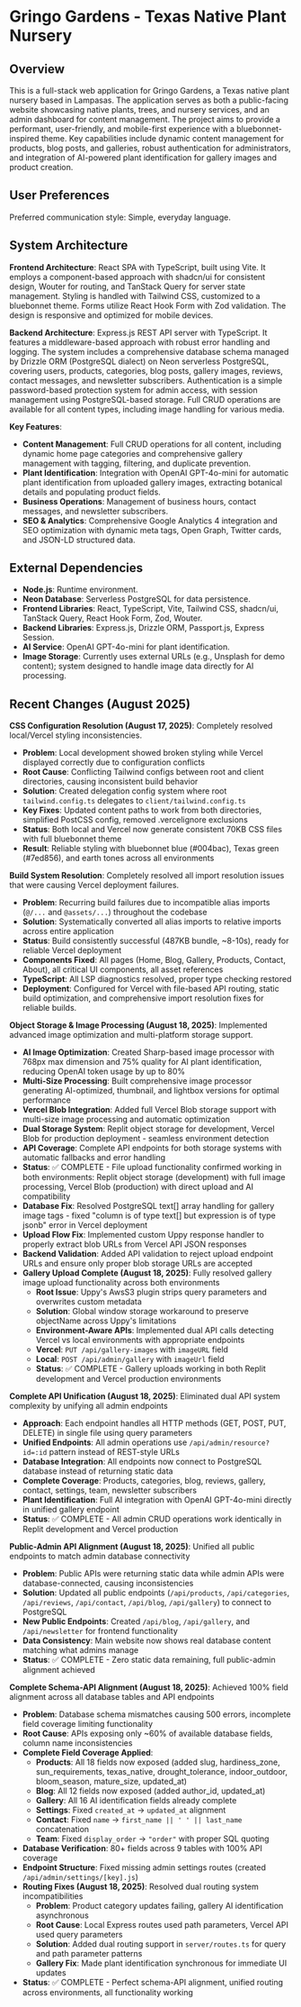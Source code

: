 # Gringo Gardens - Texas Native Plant Nursery

## Overview

This is a full-stack web application for Gringo Gardens, a Texas native plant nursery based in Lampasas. The application serves as both a public-facing website showcasing native plants, trees, and nursery services, and an admin dashboard for content management. The project aims to provide a performant, user-friendly, and mobile-first experience with a bluebonnet-inspired theme. Key capabilities include dynamic content management for products, blog posts, and galleries, robust authentication for administrators, and integration of AI-powered plant identification for gallery images and product creation.

## User Preferences

Preferred communication style: Simple, everyday language.

## System Architecture

**Frontend Architecture**: React SPA with TypeScript, built using Vite. It employs a component-based approach with shadcn/ui for consistent design, Wouter for routing, and TanStack Query for server state management. Styling is handled with Tailwind CSS, customized to a bluebonnet theme. Forms utilize React Hook Form with Zod validation. The design is responsive and optimized for mobile devices.

**Backend Architecture**: Express.js REST API server with TypeScript. It features a middleware-based approach with robust error handling and logging. The system includes a comprehensive database schema managed by Drizzle ORM (PostgreSQL dialect) on Neon serverless PostgreSQL, covering users, products, categories, blog posts, gallery images, reviews, contact messages, and newsletter subscribers. Authentication is a simple password-based protection system for admin access, with session management using PostgreSQL-based storage. Full CRUD operations are available for all content types, including image handling for various media.

**Key Features**:
- **Content Management**: Full CRUD operations for all content, including dynamic home page categories and comprehensive gallery management with tagging, filtering, and duplicate prevention.
- **Plant Identification**: Integration with OpenAI GPT-4o-mini for automatic plant identification from uploaded gallery images, extracting botanical details and populating product fields.
- **Business Operations**: Management of business hours, contact messages, and newsletter subscribers.
- **SEO & Analytics**: Comprehensive Google Analytics 4 integration and SEO optimization with dynamic meta tags, Open Graph, Twitter cards, and JSON-LD structured data.

## External Dependencies

- **Node.js**: Runtime environment.
- **Neon Database**: Serverless PostgreSQL for data persistence.
- **Frontend Libraries**: React, TypeScript, Vite, Tailwind CSS, shadcn/ui, TanStack Query, React Hook Form, Zod, Wouter.
- **Backend Libraries**: Express.js, Drizzle ORM, Passport.js, Express Session.
- **AI Service**: OpenAI GPT-4o-mini for plant identification.
- **Image Storage**: Currently uses external URLs (e.g., Unsplash for demo content); system designed to handle image data directly for AI processing.

## Recent Changes (August 2025)

**CSS Configuration Resolution (August 17, 2025)**: Completely resolved local/Vercel styling inconsistencies.
- **Problem**: Local development showed broken styling while Vercel displayed correctly due to configuration conflicts
- **Root Cause**: Conflicting Tailwind configs between root and client directories, causing inconsistent build behavior
- **Solution**: Created delegation config system where root `tailwind.config.ts` delegates to `client/tailwind.config.ts`
- **Key Fixes**: Updated content paths to work from both directories, simplified PostCSS config, removed .vercelignore exclusions
- **Status**: Both local and Vercel now generate consistent 70KB CSS files with full bluebonnet theme
- **Result**: Reliable styling with bluebonnet blue (#004bac), Texas green (#7ed856), and earth tones across all environments

**Build System Resolution**: Completely resolved all import resolution issues that were causing Vercel deployment failures.
- **Problem**: Recurring build failures due to incompatible alias imports (`@/...` and `@assets/...`) throughout the codebase
- **Solution**: Systematically converted all alias imports to relative imports across entire application
- **Status**: Build consistently successful (487KB bundle, ~8-10s), ready for reliable Vercel deployment
- **Components Fixed**: All pages (Home, Blog, Gallery, Products, Contact, About), all critical UI components, all asset references
- **TypeScript**: All LSP diagnostics resolved, proper type checking restored
- **Deployment**: Configured for Vercel with file-based API routing, static build optimization, and comprehensive import resolution fixes for reliable builds.

**Object Storage & Image Processing (August 18, 2025)**: Implemented advanced image optimization and multi-platform storage support.
- **AI Image Optimization**: Created Sharp-based image processor with 768px max dimension and 75% quality for AI plant identification, reducing OpenAI token usage by up to 80%
- **Multi-Size Processing**: Built comprehensive image processor generating AI-optimized, thumbnail, and lightbox versions for optimal performance
- **Vercel Blob Integration**: Added full Vercel Blob storage support with multi-size image processing and automatic optimization
- **Dual Storage System**: Replit object storage for development, Vercel Blob for production deployment - seamless environment detection
- **API Coverage**: Complete API endpoints for both storage systems with automatic fallbacks and error handling
- **Status**: ✅ COMPLETE - File upload functionality confirmed working in both environments: Replit object storage (development) with full image processing, Vercel Blob (production) with direct upload and AI compatibility
- **Database Fix**: Resolved PostgreSQL text[] array handling for gallery image tags - fixed "column is of type text[] but expression is of type jsonb" error in Vercel deployment
- **Upload Flow Fix**: Implemented custom Uppy response handler to properly extract blob URLs from Vercel API JSON responses
- **Backend Validation**: Added API validation to reject upload endpoint URLs and ensure only proper blob storage URLs are accepted
- **Gallery Upload Complete (August 18, 2025)**: Fully resolved gallery image upload functionality across both environments
  - **Root Issue**: Uppy's AwsS3 plugin strips query parameters and overwrites custom metadata
  - **Solution**: Global window storage workaround to preserve objectName across Uppy's limitations
  - **Environment-Aware APIs**: Implemented dual API calls detecting Vercel vs local environments with appropriate endpoints
  - **Vercel**: `PUT /api/gallery-images` with `imageURL` field
  - **Local**: `POST /api/admin/gallery` with `imageUrl` field
  - **Status**: ✅ COMPLETE - Gallery uploads working in both Replit development and Vercel production environments

**Complete API Unification (August 18, 2025)**: Eliminated dual API system complexity by unifying all admin endpoints
  - **Approach**: Each endpoint handles all HTTP methods (GET, POST, PUT, DELETE) in single file using query parameters
  - **Unified Endpoints**: All admin operations use `/api/admin/resource?id=:id` pattern instead of REST-style URLs
  - **Database Integration**: All endpoints now connect to PostgreSQL database instead of returning static data
  - **Complete Coverage**: Products, categories, blog, reviews, gallery, contact, settings, team, newsletter subscribers
  - **Plant Identification**: Full AI integration with OpenAI GPT-4o-mini directly in unified gallery endpoint
  - **Status**: ✅ COMPLETE - All admin CRUD operations work identically in Replit development and Vercel production

**Public-Admin API Alignment (August 18, 2025)**: Unified all public endpoints to match admin database connectivity
  - **Problem**: Public APIs were returning static data while admin APIs were database-connected, causing inconsistencies
  - **Solution**: Updated all public endpoints (`/api/products`, `/api/categories`, `/api/reviews`, `/api/contact`, `/api/blog`, `/api/gallery`) to connect to PostgreSQL
  - **New Public Endpoints**: Created `/api/blog`, `/api/gallery`, and `/api/newsletter` for frontend functionality
  - **Data Consistency**: Main website now shows real database content matching what admins manage
  - **Status**: ✅ COMPLETE - Zero static data remaining, full public-admin alignment achieved

**Complete Schema-API Alignment (August 18, 2025)**: Achieved 100% field alignment across all database tables and API endpoints
  - **Problem**: Database schema mismatches causing 500 errors, incomplete field coverage limiting functionality
  - **Root Cause**: APIs exposing only ~60% of available database fields, column name inconsistencies
  - **Complete Field Coverage Applied**:
    - **Products**: All 18 fields now exposed (added slug, hardiness_zone, sun_requirements, texas_native, drought_tolerance, indoor_outdoor, bloom_season, mature_size, updated_at)
    - **Blog**: All 12 fields now exposed (added author_id, updated_at)  
    - **Gallery**: All 16 AI identification fields already complete
    - **Settings**: Fixed `created_at` → `updated_at` alignment
    - **Contact**: Fixed `name` → `first_name || ' ' || last_name` concatenation
    - **Team**: Fixed `display_order` → `"order"` with proper SQL quoting
  - **Database Verification**: 80+ fields across 9 tables with 100% API coverage
  - **Endpoint Structure**: Fixed missing admin settings routes (created `/api/admin/settings/[key].js`)
  - **Routing Fixes (August 18, 2025)**: Resolved dual routing system incompatibilities
    - **Problem**: Product category updates failing, gallery AI identification asynchronous
    - **Root Cause**: Local Express routes used path parameters, Vercel API used query parameters
    - **Solution**: Added dual routing support in `server/routes.ts` for query and path parameter patterns
    - **Gallery Fix**: Made plant identification synchronous for immediate UI updates
  - **Status**: ✅ COMPLETE - Perfect schema-API alignment, unified routing across environments, all functionality working